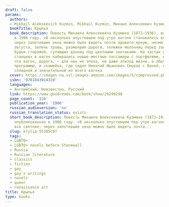 ```yaml
---
draft: false
params:
  authors:
  - Mikhail Alekseevich Kuzmin, Mikhail Kuzmin, Михаил Алексеевич Кузмин
  bookTitle: Крылья
  book_description: Повесть Михаила Алексеевича Кузмина (1872—1936), впервые опубликованная
    в 1906 году. «В несколько опустевшем под утро вагоне становилось все светлее;
    через запотевшие окна можно было видеть почти ядовито-яркую, несмотря на конец
    августа, зелень травы, размокшие дороги, тележки молочниц перед закрытым шлагбаумом,
    будки сторожей, гуляющих дачниц под цветными зонтиками. На частых и однообразных
    станциях в вагон набирались новые местные пассажиры с портфелями, и было видно,
    что вагон, дорога, — для них не эпоха, ни даже эпизод жизни, а обычная часть дневной
    программы, и скамейка, где сидел Николай Иванович Смуров с Ваней, казалась наиболее
    солидной и значительной из всего вагона
  cover: https://images-na.ssl-images-amazon.com/images/S/compressed.photo.goodreads.com/books/1456102230i/29240298.jpg
  isbn: '9781843914310'
  languages:
  - Английский, Неизвестно, Русский
  link: https://www.goodreads.com/book/show/29240298
  page_count: '116'
  publication_year: '1906'
  russian_audioversion: 'no'
  russian_translation_status: exists
  short_book_description: Повесть Михаила Алексеевича Кузмина (1872—1936), впервые
    опубликованная в 1906 году. «В несколько опустевшем под утро вагоне становилось
    все светлее; через запотевшие окна можно было видеть почти...
  slug: krylia-55385c07
  tags:
  - LGBTQ+
  - LGBTQ+ novels before Stonewall
  - Russia
  - Russian literature
  - classics
  - fiction
  - gay
  - gay's writings
  - novels
  - queer
  - renaissance art
title: Крылья
type: books
---
```

